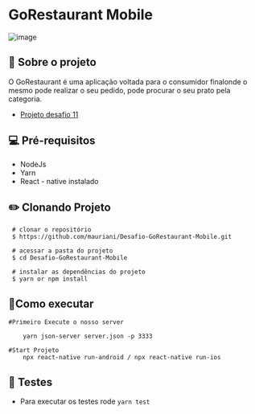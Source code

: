 # GoRestaurant Mobile
![image](https://user-images.githubusercontent.com/32397288/120808597-9a668480-c51f-11eb-8349-902994072097.png)

## **🚀 Sobre o projeto**

 O GoRestaurant é uma aplicação voltada para o consumidor finalonde o mesmo pode realizar o seu pedido, pode procurar o seu prato pela categoria.

- [Projeto desafio 11](https://github.com/rocketseat-education/bootcamp-gostack-desafios/tree/master/desafio-react-native-delivery)

## 💻 **Pré-requisitos**

- NodeJs
- Yarn
- React - native instalado

## ✏️ Clonando Projeto

```
 # clonar o repositório
 $ https://github.com/mauriani/Desafio-GoRestaurant-Mobile.git

 # acessar a pasta do projeto
 $ cd Desafio-GoRestaurant-Mobile

 # instalar as dependências do projeto
 $ yarn or npm install

```

## 📲Como executar

```tsx
#Primeiro Execute o nosso server

	yarn json-server server.json -p 3333

#Start Projeto
	npx react-native run-android / npx react-native run-ios
```

## 🚀 **Testes**

- Para executar os testes rode `yarn test`

